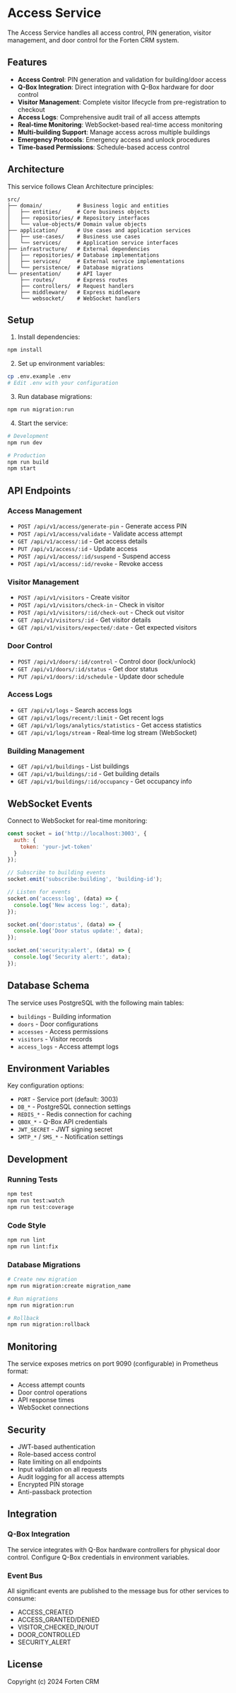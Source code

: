 # Access Service

The Access Service handles all access control, PIN generation, visitor management, and door control for the Forten CRM system.

## Features

- **Access Control**: PIN generation and validation for building/door access
- **Q-Box Integration**: Direct integration with Q-Box hardware for door control
- **Visitor Management**: Complete visitor lifecycle from pre-registration to checkout
- **Access Logs**: Comprehensive audit trail of all access attempts
- **Real-time Monitoring**: WebSocket-based real-time access monitoring
- **Multi-building Support**: Manage access across multiple buildings
- **Emergency Protocols**: Emergency access and unlock procedures
- **Time-based Permissions**: Schedule-based access control

## Architecture

This service follows Clean Architecture principles:

```
src/
├── domain/           # Business logic and entities
│   ├── entities/     # Core business objects
│   ├── repositories/ # Repository interfaces
│   └── value-objects/# Domain value objects
├── application/      # Use cases and application services
│   ├── use-cases/    # Business use cases
│   └── services/     # Application service interfaces
├── infrastructure/   # External dependencies
│   ├── repositories/ # Database implementations
│   ├── services/     # External service implementations
│   └── persistence/  # Database migrations
└── presentation/     # API layer
    ├── routes/       # Express routes
    ├── controllers/  # Request handlers
    ├── middleware/   # Express middleware
    └── websocket/    # WebSocket handlers
```

## Setup

1. Install dependencies:
```bash
npm install
```

2. Set up environment variables:
```bash
cp .env.example .env
# Edit .env with your configuration
```

3. Run database migrations:
```bash
npm run migration:run
```

4. Start the service:
```bash
# Development
npm run dev

# Production
npm run build
npm start
```

## API Endpoints

### Access Management
- `POST /api/v1/access/generate-pin` - Generate access PIN
- `POST /api/v1/access/validate` - Validate access attempt
- `GET /api/v1/access/:id` - Get access details
- `PUT /api/v1/access/:id` - Update access
- `POST /api/v1/access/:id/suspend` - Suspend access
- `POST /api/v1/access/:id/revoke` - Revoke access

### Visitor Management
- `POST /api/v1/visitors` - Create visitor
- `POST /api/v1/visitors/check-in` - Check in visitor
- `POST /api/v1/visitors/:id/check-out` - Check out visitor
- `GET /api/v1/visitors/:id` - Get visitor details
- `GET /api/v1/visitors/expected/:date` - Get expected visitors

### Door Control
- `POST /api/v1/doors/:id/control` - Control door (lock/unlock)
- `GET /api/v1/doors/:id/status` - Get door status
- `PUT /api/v1/doors/:id/schedule` - Update door schedule

### Access Logs
- `GET /api/v1/logs` - Search access logs
- `GET /api/v1/logs/recent/:limit` - Get recent logs
- `GET /api/v1/logs/analytics/statistics` - Get access statistics
- `GET /api/v1/logs/stream` - Real-time log stream (WebSocket)

### Building Management
- `GET /api/v1/buildings` - List buildings
- `GET /api/v1/buildings/:id` - Get building details
- `GET /api/v1/buildings/:id/occupancy` - Get occupancy info

## WebSocket Events

Connect to WebSocket for real-time monitoring:

```javascript
const socket = io('http://localhost:3003', {
  auth: {
    token: 'your-jwt-token'
  }
});

// Subscribe to building events
socket.emit('subscribe:building', 'building-id');

// Listen for events
socket.on('access:log', (data) => {
  console.log('New access log:', data);
});

socket.on('door:status', (data) => {
  console.log('Door status update:', data);
});

socket.on('security:alert', (data) => {
  console.log('Security alert:', data);
});
```

## Database Schema

The service uses PostgreSQL with the following main tables:
- `buildings` - Building information
- `doors` - Door configurations
- `accesses` - Access permissions
- `visitors` - Visitor records
- `access_logs` - Access attempt logs

## Environment Variables

Key configuration options:
- `PORT` - Service port (default: 3003)
- `DB_*` - PostgreSQL connection settings
- `REDIS_*` - Redis connection for caching
- `QBOX_*` - Q-Box API credentials
- `JWT_SECRET` - JWT signing secret
- `SMTP_*` / `SMS_*` - Notification settings

## Development

### Running Tests
```bash
npm test
npm run test:watch
npm run test:coverage
```

### Code Style
```bash
npm run lint
npm run lint:fix
```

### Database Migrations
```bash
# Create new migration
npm run migration:create migration_name

# Run migrations
npm run migration:run

# Rollback
npm run migration:rollback
```

## Monitoring

The service exposes metrics on port 9090 (configurable) in Prometheus format:
- Access attempt counts
- Door control operations
- API response times
- WebSocket connections

## Security

- JWT-based authentication
- Role-based access control
- Rate limiting on all endpoints
- Input validation on all requests
- Audit logging for all access attempts
- Encrypted PIN storage
- Anti-passback protection

## Integration

### Q-Box Integration
The service integrates with Q-Box hardware controllers for physical door control. Configure Q-Box credentials in environment variables.

### Event Bus
All significant events are published to the message bus for other services to consume:
- ACCESS_CREATED
- ACCESS_GRANTED/DENIED
- VISITOR_CHECKED_IN/OUT
- DOOR_CONTROLLED
- SECURITY_ALERT

## License

Copyright (c) 2024 Forten CRM